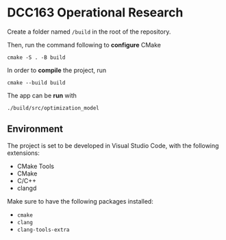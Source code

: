 # DCC163 Operational Research

Create a folder named `/build` in the root of the repository.

Then, run the command following to **configure** CMake

`cmake -S . -B build`

In order to **compile** the project, run

`cmake --build build`

The app can be **run** with

`./build/src/optimization_model`

## Environment

The project is set to be developed in Visual Studio Code, with the following extensions:

- CMake Tools
- CMake
- C/C++
- clangd

Make sure to have the following packages installed:

- `cmake`
- `clang`
- `clang-tools-extra`
